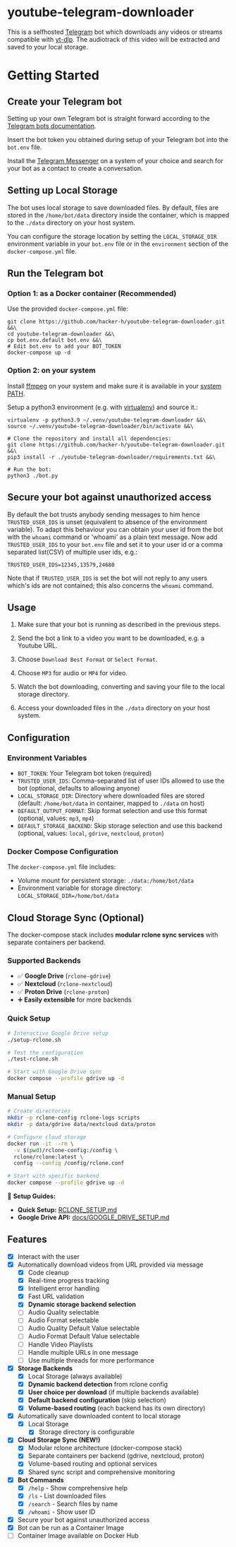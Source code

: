 # youtube-telegram-downloader

This is a selfhosted [Telegram](https://telegram.org/) bot which downloads any videos or streams compatible with [yt-dlp](https://github.com/yt-dlp/yt-dlp).
The audiotrack of this video will be extracted and saved to your local storage.

# Getting Started

## Create your Telegram bot

Setting up your own Telegram bot is straight forward according to the [Telegram bots documentation](https://core.telegram.org/bots).

Insert the bot token you obtained during setup of your Telegram bot into the `bot.env` file.

Install the [Telegram Messenger](https://telegram.org/) on a system of your choice and search for your bot as a contact to create a conversation.

## Setting up Local Storage

The bot uses local storage to save downloaded files. By default, files are stored in the `/home/bot/data` directory inside the container, 
which is mapped to the `./data` directory on your host system.

You can configure the storage location by setting the `LOCAL_STORAGE_DIR` environment variable in your `bot.env` file or in the 
`environment` section of the `docker-compose.yml` file.

## Run the Telegram bot

### Option 1: as a Docker container (Recommended)
Use the provided `docker-compose.yml` file:
```
git clone https://github.com/hacker-h/youtube-telegram-downloader.git &&\
cd youtube-telegram-downloader &&\
cp bot.env.default bot.env &&\
# Edit bot.env to add your BOT_TOKEN
docker-compose up -d
```

### Option 2: on your system
Install [ffmpeg](https://ffmpeg.org/) on your system and make sure it is available in your [system PATH](https://en.wikipedia.org/wiki/PATH_(variable)).

Setup a python3 environment (e.g. with [virtualenv](https://virtualenv.pypa.io/en/stable/)) and source it.:
```
virtualenv -p python3.9 ~/.venv/youtube-telegram-downloader &&\
source ~/.venv/youtube-telegram-downloader/bin/activate &&\

# Clone the repository and install all dependencies:
git clone https://github.com/hacker-h/youtube-telegram-downloader.git &&\
pip3 install -r ./youtube-telegram-downloader/requirements.txt &&\

# Run the bot:
python3 ./bot.py
```

## Secure your bot against unauthorized access
By default the bot trusts anybody sending messages to him hence `TRUSTED_USER_IDS` is unset (equivalent to absence of the environment variable).
To adapt this behaviour you can obtain your user id from the bot with the `whoami` command or 'whoami' as a plain text message.
Now add `TRUSTED_USER_IDS` to your `bot.env` file and set it to your user id or a comma separated list(CSV) of multiple user ids, e.g.:
```
TRUSTED_USER_IDS=12345,13579,24680
```
Note that if `TRUSTED_USER_IDS` is set the bot will not reply to any users which's ids are not contained; this also concerns the `whoami` command.

## Usage

1. Make sure that your bot is running as described in the previous steps.

2. Send the bot a link to a video you want to be downloaded, e.g. a Youtube URL.

3. Choose `Download Best Format` or `Select Format`.

4. Choose `MP3` for audio or `MP4` for video.

5. Watch the bot downloading, converting and saving your file to the local storage directory.

6. Access your downloaded files in the `./data` directory on your host system.

## Configuration

### Environment Variables

- `BOT_TOKEN`: Your Telegram bot token (required)
- `TRUSTED_USER_IDS`: Comma-separated list of user IDs allowed to use the bot (optional, defaults to allowing anyone)
- `LOCAL_STORAGE_DIR`: Directory where downloaded files are stored (default: `/home/bot/data` in container, mapped to `./data` on host)
- `DEFAULT_OUTPUT_FORMAT`: Skip format selection and use this format (optional, values: `mp3`, `mp4`)
- `DEFAULT_STORAGE_BACKEND`: Skip storage selection and use this backend (optional, values: `local`, `gdrive`, `nextcloud`, `proton`)

### Docker Compose Configuration

The `docker-compose.yml` file includes:
- Volume mount for persistent storage: `./data:/home/bot/data`
- Environment variable for storage directory: `LOCAL_STORAGE_DIR=/home/bot/data`

## Cloud Storage Sync (Optional)

The docker-compose stack includes **modular rclone sync services** with separate containers per backend.

### Supported Backends
- ✅ **Google Drive** (`rclone-gdrive`)
- ✅ **Nextcloud** (`rclone-nextcloud`)
- ✅ **Proton Drive** (`rclone-proton`)
- ➕ **Easily extensible** for more backends

### Quick Setup
```bash
# Interactive Google Drive setup
./setup-rclone.sh

# Test the configuration
./test-rclone.sh

# Start with Google Drive sync
docker compose --profile gdrive up -d
```

### Manual Setup
```bash
# Create directories
mkdir -p rclone-config rclone-logs scripts
mkdir -p data/gdrive data/nextcloud data/proton

# Configure cloud storage
docker run -it --rm \
  -v $(pwd)/rclone-config:/config \
  rclone/rclone:latest \
  config --config /config/rclone.conf

# Start with specific backend
docker compose --profile gdrive up -d
```

📖 **Setup Guides:**
- **Quick Setup:** [RCLONE_SETUP.md](RCLONE_SETUP.md) 
- **Google Drive API:** [docs/GOOGLE_DRIVE_SETUP.md](docs/GOOGLE_DRIVE_SETUP.md)

## Features

- [x] Interact with the user
- [x] Automatically download videos from URL provided via message
    - [x] Code cleanup
    - [x] Real-time progress tracking
    - [x] Intelligent error handling
    - [x] Fast URL validation
    - [x] **Dynamic storage backend selection**
    - [ ] Audio Quality selectable
    - [ ] Audio Format selectable
    - [ ] Audio Quality Default Value selectable
    - [ ] Audio Format Default Value selectable
    - [ ] Handle Video Playlists
    - [ ] Handle multiple URLs in one message
    - [ ] Use multiple threads for more performance
- [x] **Storage Backends**
    - [x] Local Storage (always available)
    - [x] **Dynamic backend detection** from rclone config
    - [x] **User choice per download** (if multiple backends available)
    - [x] **Default backend configuration** (skip selection)
    - [x] **Volume-based routing** (each backend has its own directory)
- [x] Automatically save downloaded content to local storage
    - [x] Local Storage
        - [x] Storage directory is configurable
- [x] **Cloud Storage Sync (NEW!)**
    - [x] Modular rclone architecture (docker-compose stack)
    - [x] Separate containers per backend (gdrive, nextcloud, proton)
    - [x] Volume-based routing and optional services
    - [x] Shared sync script and comprehensive monitoring
- [x] **Bot Commands**
    - [x] `/help` - Show comprehensive help
    - [x] `/ls` - List downloaded files
    - [x] `/search` - Search files by name
    - [x] `/whoami` - Show user ID
- [x] Secure your bot against unauthorized access
- [x] Bot can be run as a Container Image
- [ ] Container Image available on Docker Hub

